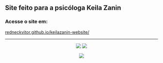 ## Site feito para a psicóloga Keila Zanin
### Acesse o site em:
[redneckvitor.github.io/keilazanin-website/](https://redneckvitor.github.io/keilazanin-website/)
<hr>


<p align="center" style="width:100%;height:auto>
  <img src="https://i.postimg.cc/mkrDQPBh/Screenshot-2023-02-02-at-20-45-59-Keila-Zanin.png" />
  <img src="https://i.postimg.cc/zXgLpRTR/Captura-de-tela-2023-02-02-20-46-21.png" />
  <img src="https://i.postimg.cc/dQzRqFBr/Captura-de-tela-2023-02-02-20-46-42.png" />
</p>

<p align="center" style="width:100%;height:100vh;padding:0;margin:0;">
  <img src="https://i.postimg.cc/CMW29Wn6/Screenshot-2023-02-02-at-21-06-49-Keila-Zanin-1.png" />
</p>
 Criei este site com muito carinho para a psicóloga Keila Zanin, uma profissional tão boa quanto ela merece um site bonito!
Fico muito feliz por ter criado esse site, pois tive a oporutnidade de aprender muitas coisas novas! Como por exemplo, o uso
do SASS em projetos e a criar elementos interativos com Javascript.

Em breve no ar!


